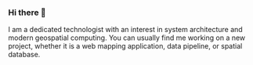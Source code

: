 ### Hi there 👋


I am a dedicated technologist with an interest in system architecture and modern geospatial computing. You can usually find me working on a new project, whether it is a web mapping application, data pipeline, or spatial database.


